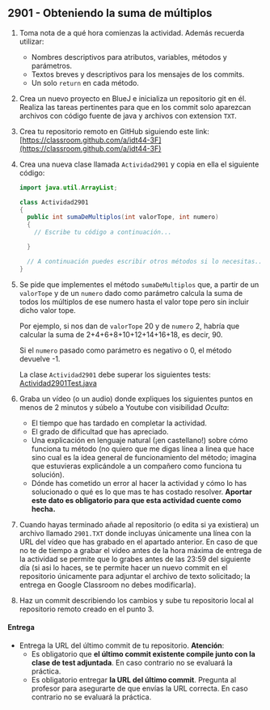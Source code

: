 ## 2901 - Obteniendo la suma de múltiplos

1. Toma nota de a qué hora comienzas la actividad. Además recuerda utilizar:
   * Nombres descriptivos para atributos, variables, métodos y parámetros.
   * Textos breves y descriptivos para los mensajes de los commits.
   * Un solo `return` en cada método.

2. Crea un nuevo proyecto en BlueJ e inicializa un repositorio git en él. Realiza las tareas pertinentes para que en los commit solo aparezcan archivos con código fuente de java y archivos con extension `TXT`.

3. Crea tu repositorio remoto en GitHub siguiendo este link: [https://classroom.github.com/a/idt44-3F](https://classroom.github.com/a/idt44-3F)

5. Crea una nueva clase llamada `Actividad2901` y copia en ella el siguiente código: 

      ```java
      import java.util.ArrayList;

      class Actividad2901
      {
        public int sumaDeMultiplos(int valorTope, int numero)
        {
          // Escribe tu código a continuación...

        }

        // A continuación puedes escribir otros métodos si lo necesitas...
      }
      ```

4. Se pide que implementes el método `sumaDeMultiplos` que, a partir de un `valorTope` y de un `numero` dado como parámetro calcula la suma de todos los múltiplos de ese numero hasta el valor tope pero sin incluir dicho valor tope.

    Por ejemplo, si nos dan de `valorTope` 20 y de `numero` 2, habría que calcular la suma de 2+4+6+8+10+12+14+16+18, es decir, 90.

    Si el `numero` pasado como parámetro es negativo o 0, el método devuelve -1.

    La clase `Actividad2901` debe superar los siguientes tests: [Actividad2901Test.java](https://gist.github.com/miguelbayon/1071a002a54dfa669e03191e21ed5bcc)

5. Graba un vídeo (o un audio) donde expliques los siguientes puntos en menos de 2 minutos y súbelo a Youtube con visibilidad *Oculta*:
    - El tiempo que has tardado en completar la actividad.
    - El grado de dificultad que has apreciado.
    - Una explicación en lenguaje natural (¡en castellano!) sobre cómo funciona tu método (no quiero que me digas línea a linea que hace sino cual es la idea general de funcionamiento del método; imagina que estuvieras explicándole a un compañero como funciona tu solución).
    - Dónde has cometido un error al hacer la actividad y cómo lo has solucionado o qué es lo que mas te has costado resolver. **Aportar este dato es obligatorio para que esta actividad cuente como hecha.**

5. Cuando hayas terminado añade al repositorio (o edita si ya existiera) un archivo llamado `2901.TXT` donde incluyas únicamente una línea con la URL del vídeo que has grabado en el apartado anterior. En caso de que no te de tiempo a grabar el vídeo antes de la hora máxima de entrega de la actividad se permite que lo grabes antes de las 23:59 del siguiente día (si asi lo haces, se te permite hacer un nuevo commit en el repositorio únicamente para adjuntar el archivo de texto solicitado; la entrega en Google Classroom no debes modificarla).

6. Haz un commit describiendo los cambios y sube tu repositorio local al repositorio remoto creado en el punto 3.

#### Entrega

* Entrega la URL del último commit de tu repositorio. __Atención__: 
  * Es obligatorio que __el último commit existente compile junto con la clase de test adjuntada__. En caso contrario no se evaluará la práctica.
  * Es obligatorio entregar __la URL del último commit__. Pregunta al profesor para asegurarte de que envías la URL correcta. En caso contrario no se evaluará la práctica.
